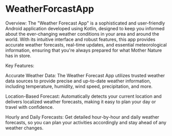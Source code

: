 # WeatherForcastApp
Overview:
The "Weather Forecast App" is a sophisticated and user-friendly Android application developed using Kotlin, designed to keep you informed about the ever-changing weather conditions in your area and around the world. With its intuitive interface and robust features, this app provides accurate weather forecasts, real-time updates, and essential meteorological information, ensuring that you're always prepared for what Mother Nature has in store.

Key Features:

Accurate Weather Data: The Weather Forecast App utilizes trusted weather data sources to provide precise and up-to-date weather information, including temperature, humidity, wind speed, precipitation, and more.

Location-Based Forecast: Automatically detects your current location and delivers localized weather forecasts, making it easy to plan your day or travel with confidence.

Hourly and Daily Forecasts: Get detailed hour-by-hour and daily weather forecasts, so you can plan your activities accordingly and stay ahead of any weather changes.
